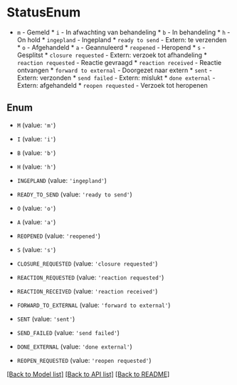 # StatusEnum

* `m` - Gemeld * `i` - In afwachting van behandeling * `b` - In behandeling * `h` - On hold * `ingepland` - Ingepland * `ready to send` - Extern: te verzenden * `o` - Afgehandeld * `a` - Geannuleerd * `reopened` - Heropend * `s` - Gesplitst * `closure requested` - Extern: verzoek tot afhandeling * `reaction requested` - Reactie gevraagd * `reaction received` - Reactie ontvangen * `forward to external` - Doorgezet naar extern * `sent` - Extern: verzonden * `send failed` - Extern: mislukt * `done external` - Extern: afgehandeld * `reopen requested` - Verzoek tot heropenen

## Enum

* `M` (value: `'m'`)

* `I` (value: `'i'`)

* `B` (value: `'b'`)

* `H` (value: `'h'`)

* `INGEPLAND` (value: `'ingepland'`)

* `READY_TO_SEND` (value: `'ready to send'`)

* `O` (value: `'o'`)

* `A` (value: `'a'`)

* `REOPENED` (value: `'reopened'`)

* `S` (value: `'s'`)

* `CLOSURE_REQUESTED` (value: `'closure requested'`)

* `REACTION_REQUESTED` (value: `'reaction requested'`)

* `REACTION_RECEIVED` (value: `'reaction received'`)

* `FORWARD_TO_EXTERNAL` (value: `'forward to external'`)

* `SENT` (value: `'sent'`)

* `SEND_FAILED` (value: `'send failed'`)

* `DONE_EXTERNAL` (value: `'done external'`)

* `REOPEN_REQUESTED` (value: `'reopen requested'`)

[[Back to Model list]](../README.md#documentation-for-models) [[Back to API list]](../README.md#documentation-for-api-endpoints) [[Back to README]](../README.md)


